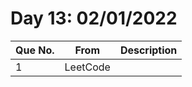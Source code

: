 # Day 13: 02/01/2022 

| Que No. | From | Description |
| --- | --- | --- |
| 1 | LeetCode | []() |
